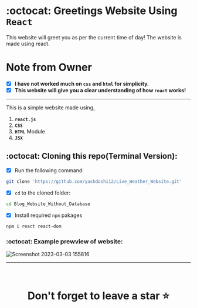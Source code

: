 # 
# :octocat: Greetings Website Using `React`

This website will greet you as per the current time of day! The website is made using react.

# Note from Owner
- [x] <b>I have not worked much on `css` and `html` for simplicity.</b>
- [x] <b>This website will give you a clear understanding of how `react` works!</b>

<hr />

This is a simple website made using,

1. <b>`react.js`</b> 
2. <b>`CSS`</b>
3. <b>`HTML`</b> Module
4. <b>`JSX`</b>


## :octocat: Cloning this repo(Terminal Version):
- [x] Run the following command:
```bash 
git clone 'https://github.com/yashdoshi12/Live_Weather_Website.git' 
```
- [x] `cd` to the cloned folder:
```bash 
cd Blog_Website_Without_Database
```
- [x] Install required `npm` pakages
```bash 
npm i react react-dom
```

### :octocat: Example prewview of website:
![Screenshot 2023-03-03 155816](https://user-images.githubusercontent.com/39629707/222697171-b61683bd-3906-4a07-aae4-b133e0322e73.png)



<hr />
<br />

# <div align="center">Don't forget to leave a star ⭐️</div>


